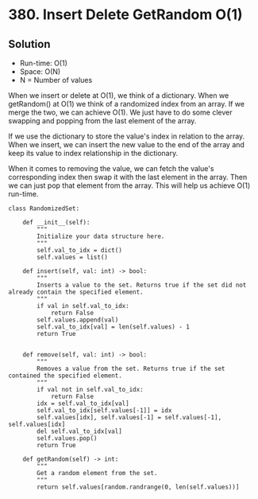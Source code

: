 # 380. Insert Delete GetRandom O(1)

## Solution
- Run-time: O(1)
- Space: O(N)
- N = Number of values

When we insert or delete at O(1), we think of a dictionary.
When we getRandom() at O(1) we think of a randomized index from an array.
If we merge the two, we can achieve O(1).
We just have to do some clever swapping and popping from the last element of the array.

If we use the dictionary to store the value's index in relation to the array.
When we insert, we can insert the new value to the end of the array and keep its value to index relationship in the dictionary.

When it comes to removing the value, we can fetch the value's corresponding index then swap it with the last element in the array.
Then we can just pop that element from the array.
This will help us achieve O(1) run-time.

```
class RandomizedSet:

    def __init__(self):
        """
        Initialize your data structure here.
        """
        self.val_to_idx = dict()
        self.values = list()

    def insert(self, val: int) -> bool:
        """
        Inserts a value to the set. Returns true if the set did not already contain the specified element.
        """
        if val in self.val_to_idx:
            return False
        self.values.append(val)
        self.val_to_idx[val] = len(self.values) - 1
        return True


    def remove(self, val: int) -> bool:
        """
        Removes a value from the set. Returns true if the set contained the specified element.
        """
        if val not in self.val_to_idx:
            return False
        idx = self.val_to_idx[val]
        self.val_to_idx[self.values[-1]] = idx
        self.values[idx], self.values[-1] = self.values[-1], self.values[idx]
        del self.val_to_idx[val]
        self.values.pop()
        return True

    def getRandom(self) -> int:
        """
        Get a random element from the set.
        """
        return self.values[random.randrange(0, len(self.values))]
```
